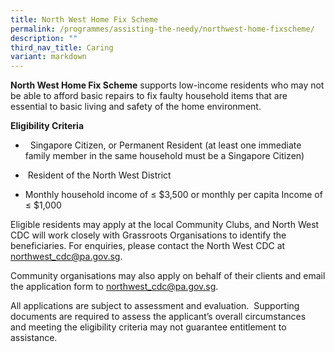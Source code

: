 ```yaml
---
title: North West Home Fix Scheme
permalink: /programmes/assisting-the-needy/northwest-home-fixscheme/
description: ""
third_nav_title: Caring
variant: markdown
---
```

**North West Home Fix Scheme**  supports low-income residents who may not be able to afford basic repairs to fix faulty household items that are essential to basic living and safety of the home environment.

         

**Eligibility Criteria**

*   Singapore Citizen, or Permanent Resident (at least one immediate family member in the same household must be a Singapore Citizen)

*  Resident of the North West District 

* Monthly household income of ≤ $3,500 or monthly per capita Income of ≤ $1,000

    
Eligible residents may apply at the local Community Clubs, and North West CDC will work closely with Grassroots Organisations to identify the beneficiaries. For enquiries, please contact the North West CDC at [northwest\_cdc@pa.gov.sg](mailto:northwest_cdc@pa.gov.sg).

    
Community organisations may also apply on behalf of their clients and email the application form to [northwest\_cdc@pa.gov.sg](mailto:northwest_cdc@pa.gov.sg).

        
All applications are subject to assessment and evaluation.  Supporting documents are required to assess the applicant’s overall circumstances and meeting the eligibility criteria may not guarantee entitlement to assistance.
